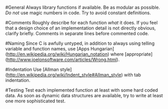 #General
Always library functions if available. Be as modular as possible. *Do not* use magic numbers in code. Try to avoid constant definitions.

#Comments
Roughly describe for each function *what* it does. If you feel that a design choice of an implementation detail is not directly obvious, clarify briefly. Comments in separate lines before commented code.

#Naming
Since C is awfully untyped, in addition to always using telling variable and function names, use [Apps Hungarian] (http://en.wikipedia.org/wiki/Hungarian_notation) where [appropriate] (http://www.joelonsoftware.com/articles/Wrong.html).

#Indentation
Use [Allman style] (http://en.wikipedia.org/wiki/Indent_style#Allman_style) with tab indentation.

#Testing
Test each implemented function at least with some hard coded data. As soon as dynamic data structures are available, try to write at least one more sophisticated test.
